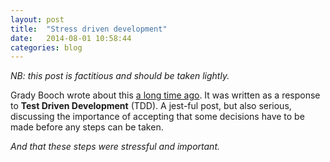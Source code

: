```yaml
---
layout: post
title:  "Stress driven development"
date:   2014-08-01 10:58:44
categories: blog
---
```


_NB: this post is factitious and should be taken lightly._

Grady Booch wrote about this [a long time ago](http://web.archive.org/web/20050203010041/http://www.manamplified.org/archives/000203.html). It was written as a response to __Test Driven Development__ (TDD). A jest-ful post, but also serious, discussing the importance of accepting that some decisions have to be made before any steps can be taken.

_And that these steps were stressful and important._

